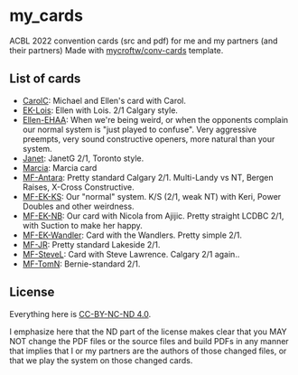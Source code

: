 # my_cards
ACBL 2022 convention cards (src and pdf) for me and my partners (and their partners)
Made with [mycroftw/conv-cards](https://github.com/mycroftw/conv-cards) template.

## List of cards

- [CarolC](out/CarolC.pdf): Michael and Ellen's card with Carol.
- [EK-Lois](out/EK-Lois.pdf): Ellen with Lois.  2/1 Calgary style.
- [Ellen-EHAA](out/Ellen-EHAA.pdf): When we're being weird, or when the opponents complain our normal system is "just played to confuse". Very aggressive preempts, very sound constructive openers, more natural than your system.
- [Janet](out/Janet.pdf): JanetG 2/1, Toronto style.
- [Marcia](out/Marcia.pdf): Marcia card
- [MF-Antara](out/MF-Antara.pdf): Pretty standard Calgary 2/1.  Multi-Landy vs NT, Bergen Raises, X-Cross Constructive.
- [MF-EK-KS](out/MF-EK-KS.pdf): Our "normal" system.  K/S (2/1, weak NT) with Keri, Power Doubles and other weirdness.
- [MF-EK-NB](out/MF-EK-NB.pdf): Our card with Nicola from Ajijic.  Pretty straight LCDBC 2/1, with Suction to make her happy.
- [MF-EK-Wandler](out/MF-EK-Wandler.pdf): Card with the Wandlers.  Pretty simple 2/1.
- [MF-JR](out/MF-JR.pdf): Pretty standard Lakeside 2/1.
- [MF-SteveL](out/MF-SteveL.pdf): Card with Steve Lawrence.  Calgary 2/1 again..
- [MF-TomN](out/MF-TomN.pdf): Bernie-standard 2/1.

## License

Everything here is [CC-BY-NC-ND 4.0](https://creativecommons.org/licenses/by-nc-nd/4.0/).

I emphasize here that the ND part of the license makes clear that you MAY NOT change the PDF files or the source files and build PDFs in any manner that implies that I or my partners are
the authors of those changed files, or that we play the system on those changed cards.
